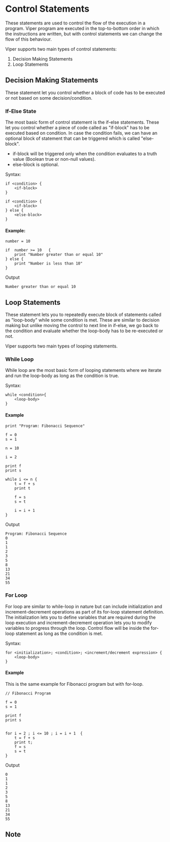 # Control Statements

These statements are used to control the flow of the execution in a program. Viper program are executed in the top-to-bottom order in which the instructions are written, but with control statements we can change the flow of this behaviour. 

Viper supports two main types of control statements:
1) Decision Making Statements
2) Loop Statements

## Decision Making Statements

These statement let you control whether a block of code has to be executed or not based on some decision/condition.

### If-Else State

The most basic form of control statement is the if-else statements. These let you control whether a piece of code called as "if-block" has to be executed based on condition. In case the condition fails, we can have an optional block of statement that can be triggered which is called "else-block".

- if-block will be triggered only when the condition evaluates to a truth value (Boolean true or non-null values).
- else-block is optional.

Syntax:
```
if <condition> {
    <if-block>
}

if <condition> {
    <if-block>
} else {
    <else-block>
}
```

#### Example:

```if_exammple.viper
number = 10

if  number >= 10   {
    print "Number greater than or equal 10"
} else {
    print "Number is less than 10"
}

```

Output
```
Number greater than or equal 10
```

## Loop Statements

These statement lets you to repeatedly execute block of statements called as "loop-body" while some condition is met. These are similar to decision making but unlike moving the control to next line in if-else, we go back to the condition and evaluate whether the loop-body has to be re-executed or not.

Viper supports two main types of looping statements.

### While Loop

While loop are the most basic form of looping statements where we iterate and run the loop-body as long as the condition is true.

Syntax:
```
while <condition>{
    <loop-body>
}
```

#### Example

```while_loop.viper
print "Program: Fibonacci Sequence"

f = 0
s = 1

n = 10

i = 2

print f
print s

while i <= n {
    t = f + s
    print t

    f = s
    s = t

    i = i + 1
}

```

Output
```
Program: Fibonacci Sequence
0
1
1
2
3
5
8
13
21
34
55
```


### For Loop

For loop are similar to while-loop in nature but can include initialization and increment-decrement operations as part of its for-loop statement definition. The initialization lets you to define variables that are required during the loop execution and increment-decrement operation lets you to modify variables to progress through the loop. Control flow will be inside the for-loop statement as long as the condition is met.

Syntax:
```
for <initialization>; <condition>; <increment/decrement expression> {
    <loop-body>
}
```

#### Example

This is the same example for Fibonacci program but with for-loop.

```for_loop.viper
// Fibonacci Program

f = 0
s = 1

print f
print s


for i = 2 ; i <= 10 ; i = i + 1  {
    t = f + s
    print t;
    f = s
    s = t
}

```

Output
```
0
1
1
2
3
5
8
13
21
34
55
```

## Note

